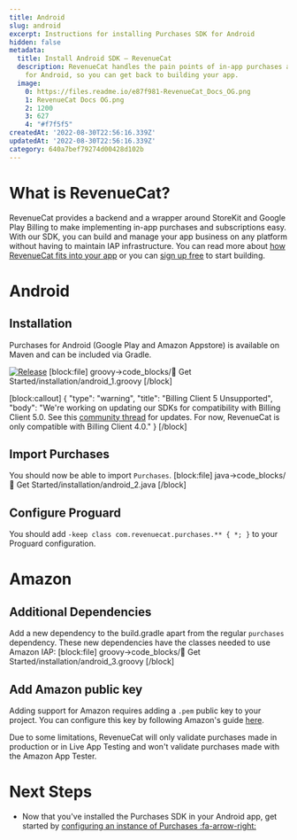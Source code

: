 ```yaml
---
title: Android
slug: android
excerpt: Instructions for installing Purchases SDK for Android
hidden: false
metadata:
  title: Install Android SDK – RevenueCat
  description: RevenueCat handles the pain points of in-app purchases and subscriptions
    for Android, so you can get back to building your app.
  image:
    0: https://files.readme.io/e87f981-RevenueCat_Docs_OG.png
    1: RevenueCat Docs OG.png
    2: 1200
    3: 627
    4: "#f7f5f5"
createdAt: '2022-08-30T22:56:16.339Z'
updatedAt: '2022-08-30T22:56:16.339Z'
category: 640a7bef79274d00428d102b
---
```

# What is RevenueCat?

RevenueCat provides a backend and a wrapper around StoreKit and Google Play Billing to make implementing in-app purchases and subscriptions easy. With our SDK, you can build and manage your app business on any platform without having to maintain IAP infrastructure. You can read more about [how RevenueCat fits into your app](https://www.revenuecat.com/blog/where-does-revenuecat-fit-in-your-app) or you can [sign up free](https://app.revenuecat.com/signup) to start building.

# Android
## Installation

Purchases for Android (Google Play and Amazon Appstore) is available on Maven and can be included via Gradle.

[![Release](https://img.shields.io/github/release/RevenueCat/purchases-android.svg?style=flat)](https://github.com/RevenueCat/purchases-android/releases)
[block:file]
groovy->code_blocks/🚀 Get Started/installation/android_1.groovy
[/block]

[block:callout]
{
  "type": "warning",
  "title": "Billing Client 5 Unsupported",
  "body": "We're working on updating our SDKs for compatibility with Billing Client 5.0. See this [community thread](https://community.revenuecat.com/tips-discussion-56/google-i-o-22-announcements-rc-product-priorities-1620?postid=5842#post5842) for updates. For now, RevenueCat is only compatible with Billing Client 4.0."
}
[/block]
## Import Purchases

You should now be able to import `Purchases`.
[block:file]
java->code_blocks/🚀 Get Started/installation/android_2.java
[/block]
## Configure Proguard

You should add `-keep class com.revenuecat.purchases.** { *; }` to your Proguard configuration.

# Amazon

## Additional Dependencies

Add a new dependency to the build.gradle apart from the regular `purchases` dependency. These new dependencies have the classes needed to use Amazon IAP:
[block:file]
groovy->code_blocks/🚀 Get Started/installation/android_3.groovy
[/block]

## Add Amazon public key

Adding support for Amazon requires adding a `.pem` public key to your project. You can configure this key by following Amazon's guide [here](https://developer.amazon.com/es/docs/in-app-purchasing/integrate-appstore-sdk.html#configure_key).

Due to some limitations, RevenueCat will only validate purchases made in production or in Live App Testing and won't validate purchases made with the Amazon App Tester.

# Next Steps

* Now that you've installed the Purchases SDK in your Android app, get started by [configuring an instance of Purchases :fa-arrow-right:](doc:getting-started-1#section-configure-purchases)